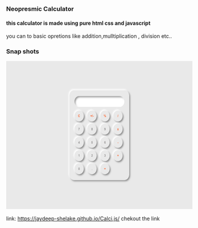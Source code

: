 ### Neopresmic Calculator 
#### this calculator is made using pure html css and javascript
 you can to basic opretions like addition,mulltiplication , division etc..

### Snap shots

<img src="127.0.0.1_5500_index.html.png" width="600px" height="400px">

link: https://jaydeep-shelake.github.io/Calci.js/
chekout the link 

